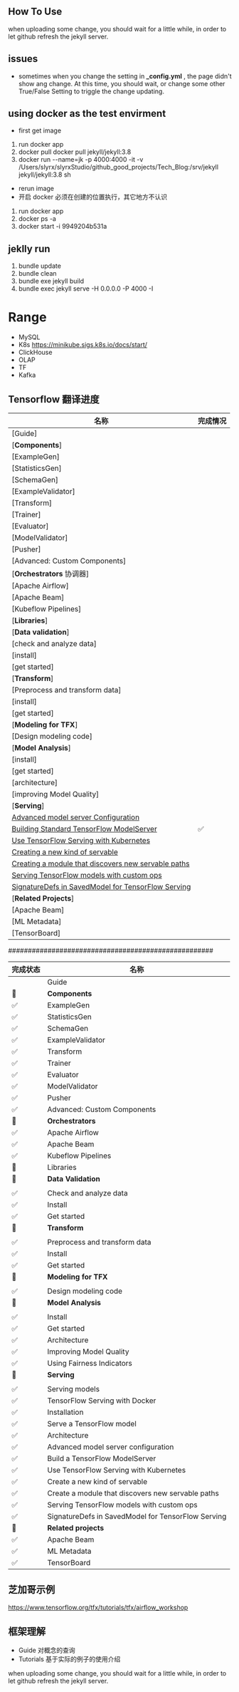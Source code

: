 
## How To Use
when uploading some change, you should wait for a little while, in order to let github refresh the jekyll server.

## issues
+ sometimes when you change the setting in **\_config.yml** , the page didn't show ang change. At this time, you should wait, or change some other True/False Setting to triggle the change updating.


## using docker as the test envirment
+ first get image
1. run docker app
2. docker pull docker pull jekyll/jekyll:3.8
3. docker run --name=jk -p 4000:4000 -it -v /Users/slyrx/slyrxStudio/github_good_projects/Tech_Blog:/srv/jekyll jekyll/jekyll:3.8 sh

+ rerun image
+ 开启 docker 必须在创建的位置执行，其它地方不认识
1. run docker app
2. docker ps -a
3. docker start -i 9949204b531a

## jeklly run
1. bundle update
2. bundle clean  
3. bundle exe jekyll build
4. bundle exec jekyll serve -H 0.0.0.0 -P 4000 -I

# Range
+ MySQL
+ K8s https://minikube.sigs.k8s.io/docs/start/
+ ClickHouse
+ OLAP
+ TF
+ Kafka

## Tensorflow 翻译进度

|名称|完成情况|
|---|---|
|[Guide]||
|[**Components**]||
|  [ExampleGen]||
|  [StatisticsGen]||
|  [SchemaGen]||
|  [ExampleValidator]||
|  [Transform]||
|  [Trainer]||
|  [Evaluator]||
|  [ModelValidator]||
|  [Pusher]||
|  [Advanced: Custom Components]||
|[**Orchestrators** 协调器]||
|  [Apache Airflow]||
|  [Apache Beam]||
|  [Kubeflow Pipelines]||
|[**Libraries**]||
|  [**Data validation**]||
|  [check and analyze data]||
|  [install]||
|  [get started]||
|[**Transform**]||
|  [Preprocess and transform data]||
|  [install]||
|  [get started]||
|[**Modeling for TFX**]||
|  [Design modeling code]||
|[**Model Analysis**]||
|  [install]||
|  [get started]||
|  [architecture]||
|  [improving Model Quality]||
|[**Serving**]||
|[Advanced model server Configuration](https://www.tensorflow.org/tfx/serving/custom_servable)||
|[Building Standard TensorFlow ModelServer](https://www.tensorflow.org/tfx/serving/serving_advanced)|✅|
|[Use TensorFlow Serving with Kubernetes](https://www.tensorflow.org/tfx/serving/serving_kubernetes)||
|[Creating a new kind of servable](https://www.tensorflow.org/tfx/serving/custom_servable)||
|[Creating a module that discovers new servable paths](https://www.tensorflow.org/tfx/serving/custom_source)||
|[Serving TensorFlow models with custom ops](https://www.tensorflow.org/tfx/serving/custom_ops)||
|[SignatureDefs in SavedModel for TensorFlow Serving](https://www.tensorflow.org/tfx/serving/signature_defs)||
|[**Related Projects**]||
|[Apache Beam]||
|[ML Metadata]||
|[TensorBoard]||

####################################################

|完成状态|名称|
|---|---|
||Guide|
|🌹|**Components**|
|✅|ExampleGen|
|✅|StatisticsGen|
|✅|SchemaGen|
|✅|ExampleValidator|
|✅|Transform|
|✅|Trainer|
|✅|Evaluator|
|✅|ModelValidator|
|✅|Pusher|
|✅|Advanced: Custom Components|
|🌹|**Orchestrators**|
|✅|Apache Airflow|
|✅|Apache Beam|
|✅|Kubeflow Pipelines|
|🌹|Libraries|
|🌹|**Data Validation**|
|||
|✅|Check and analyze data|
|✅|Install|
|✅|Get started|
|🌹|**Transform**|
|||
|✅|Preprocess and transform data|
|✅|Install|
|✅|Get started|
|🌹|**Modeling for TFX**|
|||
|✅|Design modeling code|
|🌹|**Model Analysis**|
|||
|✅|Install|
|✅|Get started|
|✅|Architecture|
|✅|Improving Model Quality|
|✅|Using Fairness Indicators|
|🌹|**Serving**|
|||
|✅|Serving models|
|✅|TensorFlow Serving with Docker|
|✅|Installation|
|✅|Serve a TensorFlow model|
|✅|Architecture|
|✅|Advanced model server configuration|
|✅|Build a TensorFlow ModelServer|
|✅|Use TensorFlow Serving with Kubernetes|
|✅|Create a new kind of servable|
|✅|Create a module that discovers new servable paths|
|✅|Serving TensorFlow models with custom ops|
|✅|SignatureDefs in SavedModel for TensorFlow Serving|
|🌹|**Related projects**|
|✅|Apache Beam|
|✅|ML Metadata|
|✅|TensorBoard|

## 芝加哥示例
https://www.tensorflow.org/tfx/tutorials/tfx/airflow_workshop

## 框架理解
+ Guide 对概念的查询
+ Tutorials 基于实际的例子的使用介绍

when uploading some change, you should wait for a little while, in order to let github refresh the jekyll server.
